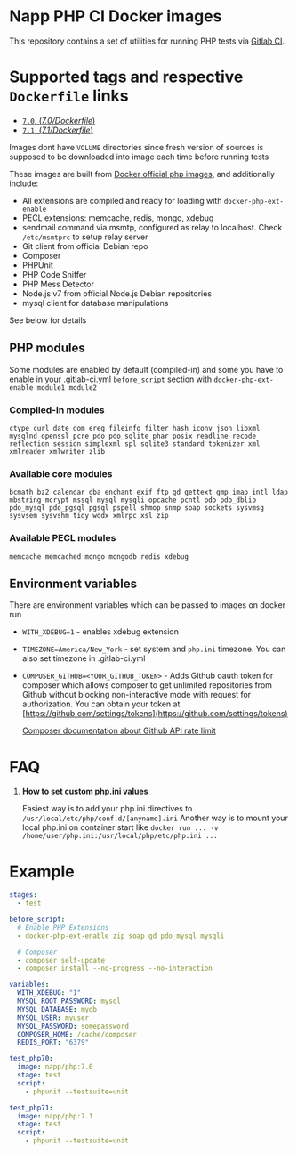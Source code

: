 # Napp PHP CI Docker images

This repository contains a set of utilities for running PHP tests via [Gitlab CI](https://about.gitlab.com/gitlab-ci/).

# Supported tags and respective `Dockerfile` links

-	[`7.0`, (*7.0/Dockerfile*)](https://github.com/Napp/php-ci/blob/master/php/7.0/Dockerfile)
-	[`7.1`, (*7.1/Dockerfile*)](https://github.com/Napp/php-ci/blob/master/php/7.1/Dockerfile)

Images dont have `VOLUME` directories since fresh version of sources is supposed to be downloaded into image each time before running tests

These images are built from [Docker official php images](https://registry.hub.docker.com/_/php/), and additionally include:

 - All extensions are compiled and ready for loading with `docker-php-ext-enable`
 - PECL extensions: memcache, redis, mongo, xdebug
 - sendmail command via msmtp, configured as relay to localhost. Check `/etc/msmtprc` to setup relay server
 - Git client from official Debian repo
 - Composer
 - PHPUnit
 - PHP Code Sniffer
 - PHP Mess Detector
 - Node.js v7 from official Node.js Debian repositories
 - mysql client for database manipulations

See below for details

## PHP modules
Some modules are enabled by default (compiled-in) and some you have to enable in your .gitlab-ci.yml `before_script` section with `docker-php-ext-enable module1 module2`

### Compiled-in modules
```
ctype curl date dom ereg fileinfo filter hash iconv json libxml mysqlnd openssl pcre pdo pdo_sqlite phar posix readline recode reflection session simplexml spl sqlite3 standard tokenizer xml xmlreader xmlwriter zlib
```

### Available core modules
```
bcmath bz2 calendar dba enchant exif ftp gd gettext gmp imap intl ldap mbstring mcrypt mssql mysql mysqli opcache pcntl pdo pdo_dblib pdo_mysql pdo_pgsql pgsql pspell shmop snmp soap sockets sysvmsg sysvsem sysvshm tidy wddx xmlrpc xsl zip
```

### Available PECL modules
```
memcache memcached mongo mongodb redis xdebug
```

## Environment variables

There are environment variables which can be passed to images on docker run

 - `WITH_XDEBUG=1` - enables xdebug extension
 - `TIMEZONE=America/New_York` - set system and `php.ini` timezone. You can also set timezone in .gitlab-ci.yml
 - `COMPOSER_GITHUB=<YOUR_GITHUB_TOKEN>` - Adds Github oauth token for composer which allows composer to get unlimited repositories from Github without blocking non-interactive mode with request for authorization. You can obtain your token at [https://github.com/settings/tokens](https://github.com/settings/tokens)

    [Composer documentation about Github API rate limit](https://getcomposer.org/doc/articles/troubleshooting.md#api-rate-limit-and-oauth-tokens)

# FAQ

1. **How to set custom php.ini values**

   Easiest way is to add your php.ini directives to `/usr/local/etc/php/conf.d/[anyname].ini`
   Another way is to mount your local php.ini on container start like `docker run ... -v /home/user/php.ini:/usr/local/php/etc/php.ini ...`


# Example

```yaml
stages:
  - test

before_script:
  # Enable PHP Extensions
  - docker-php-ext-enable zip soap gd pdo_mysql mysqli

  # Composer
  - composer self-update
  - composer install --no-progress --no-interaction

variables:
  WITH_XDEBUG: "1"
  MYSQL_ROOT_PASSWORD: mysql
  MYSQL_DATABASE: mydb
  MYSQL_USER: myuser
  MYSQL_PASSWORD: somepassword
  COMPOSER_HOME: /cache/composer
  REDIS_PORT: "6379"

test_php70:
  image: napp/php:7.0
  stage: test
  script:
    - phpunit --testsuite=unit

test_php71:
  image: napp/php:7.1
  stage: test
  script:
    - phpunit --testsuite=unit

```

